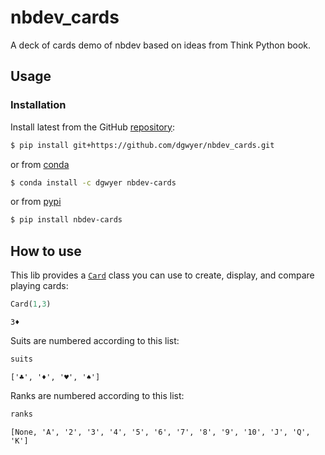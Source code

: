# nbdev_cards


<!-- WARNING: THIS FILE WAS AUTOGENERATED! DO NOT EDIT! -->

A deck of cards demo of nbdev based on ideas from Think Python book.

## Usage

### Installation

Install latest from the GitHub
[repository](https://github.com/dgwyer/nbdev_cards):

``` sh
$ pip install git+https://github.com/dgwyer/nbdev_cards.git
```

or from [conda](https://anaconda.org/dgwyer/nbdev_cards)

``` sh
$ conda install -c dgwyer nbdev-cards
```

or from [pypi](https://pypi.org/project/nbdev_cards/)

``` sh
$ pip install nbdev-cards
```

## How to use

This lib provides a
[`Card`](https://dgwyer.github.io/nbdev_cards/card.html#card) class you
can use to create, display, and compare playing cards:

``` python
Card(1,3)
```

    3♦

Suits are numbered according to this list:

``` python
suits
```

    ['♣', '♦', '♥', '♠']

Ranks are numbered according to this list:

``` python
ranks
```

    [None, 'A', '2', '3', '4', '5', '6', '7', '8', '9', '10', 'J', 'Q', 'K']
